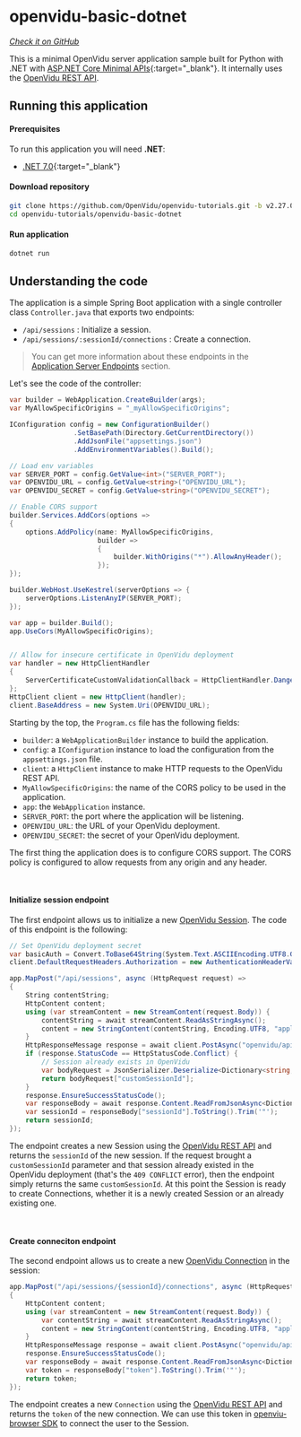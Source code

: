 # openvidu-basic-dotnet

<a href="https://github.com/OpenVidu/openvidu-tutorials/tree/master/openvidu-basic-dotnet" target="_blank"><i class="icon ion-social-github"> Check it on GitHub</i></a>

This is a minimal OpenVidu server application sample built for Python with .NET with [ASP.NET Core Minimal APIs](https://docs.microsoft.com/aspnet/core/tutorials/min-web-api?view=aspnetcore-6.0&tabs=visual-studio){:target="_blank"}.
It internally uses the [OpenVidu REST API](reference-docs/REST-API/).

## Running this application

#### Prerequisites
To run this application you will need **.NET**:

- [.NET 7.0](https://dotnet.microsoft.com/en-us/download){:target="_blank"}

#### Download repository

```bash
git clone https://github.com/OpenVidu/openvidu-tutorials.git -b v2.27.0
cd openvidu-tutorials/openvidu-basic-dotnet
```

#### Run application

```bash
dotnet run
```

## Understanding the code

The application is a simple Spring Boot application with a single controller class `Controller.java` that exports two endpoints:

- `/api/sessions` : Initialize a session.
- `/api/sessions/:sessionId/connections` : Create a connection.

> You can get more information about these endpoints in the [Application Server Endpoints](application-server/#rest-endpoints) section.


Let's see the code of the controller:

```cs
var builder = WebApplication.CreateBuilder(args);
var MyAllowSpecificOrigins = "_myAllowSpecificOrigins";

IConfiguration config = new ConfigurationBuilder()
                .SetBasePath(Directory.GetCurrentDirectory())
                .AddJsonFile("appsettings.json")
                .AddEnvironmentVariables().Build();

// Load env variables
var SERVER_PORT = config.GetValue<int>("SERVER_PORT");
var OPENVIDU_URL = config.GetValue<string>("OPENVIDU_URL");
var OPENVIDU_SECRET = config.GetValue<string>("OPENVIDU_SECRET");

// Enable CORS support
builder.Services.AddCors(options =>
{
    options.AddPolicy(name: MyAllowSpecificOrigins,
                      builder =>
                      {
                          builder.WithOrigins("*").AllowAnyHeader();
                      });
});

builder.WebHost.UseKestrel(serverOptions => {
    serverOptions.ListenAnyIP(SERVER_PORT);
});

var app = builder.Build();
app.UseCors(MyAllowSpecificOrigins);


// Allow for insecure certificate in OpenVidu deployment
var handler = new HttpClientHandler
{
    ServerCertificateCustomValidationCallback = HttpClientHandler.DangerousAcceptAnyServerCertificateValidator
};
HttpClient client = new HttpClient(handler);
client.BaseAddress = new System.Uri(OPENVIDU_URL);
```

Starting by the top, the `Program.cs` file has the following fields:

- `builder`: a `WebApplicationBuilder` instance to build the application.
- `config`: a `IConfiguration` instance to load the configuration from the `appsettings.json` file.
- `client`: a `HttpClient` instance to make HTTP requests to the OpenVidu REST API.
- `MyAllowSpecificOrigins`: the name of the CORS policy to be used in the application.
- `app`: the `WebApplication` instance.
- `SERVER_PORT`: the port where the application will be listening.
- `OPENVIDU_URL`: the URL of your OpenVidu deployment.
- `OPENVIDU_SECRET`: the secret of your OpenVidu deployment.

The first thing the application does is to configure CORS support. The CORS policy is configured to allow requests from any origin and any header.

<br>

#### Initialize session endpoint

The first endpoint allows us to initialize a new [OpenVidu Session](/developing-your-video-app/#session). The code of this endpoint is the following:

```cs
// Set OpenVidu deployment secret
var basicAuth = Convert.ToBase64String(System.Text.ASCIIEncoding.UTF8.GetBytes($"OPENVIDUAPP:{OPENVIDU_SECRET}"));
client.DefaultRequestHeaders.Authorization = new AuthenticationHeaderValue("Basic", basicAuth);

app.MapPost("/api/sessions", async (HttpRequest request) =>
{
    String contentString;
    HttpContent content;
    using (var streamContent = new StreamContent(request.Body)) {
        contentString = await streamContent.ReadAsStringAsync();
        content = new StringContent(contentString, Encoding.UTF8, "application/json");
    }
    HttpResponseMessage response = await client.PostAsync("openvidu/api/sessions", content);
    if (response.StatusCode == HttpStatusCode.Conflict) {
        // Session already exists in OpenVidu
        var bodyRequest = JsonSerializer.Deserialize<Dictionary<string, object>>(contentString);
        return bodyRequest["customSessionId"];
    }
    response.EnsureSuccessStatusCode();
    var responseBody = await response.Content.ReadFromJsonAsync<Dictionary<string, object>>();
    var sessionId = responseBody["sessionId"].ToString().Trim('"');
    return sessionId;
});
```

The endpoint creates a new Session using the [OpenVidu REST API](reference-docs/REST-API/) and returns the `sessionId` of the new session. If the request brought a `customSessionId` parameter and that session already existed in the OpenVidu deployment (that's the `409 CONFLICT` error), then the endpoint simply returns the same `customSessionId`. At this point the Session is ready to create Connections, whether it is a newly created Session or an already existing one.

<br>

#### Create conneciton endpoint

The second endpoint allows us to create a new [OpenVidu Connection](/developing-your-video-app/#connection) in the session:

```cs
app.MapPost("/api/sessions/{sessionId}/connections", async (HttpRequest request, [FromRoute] string sessionId) =>
{
    HttpContent content;
    using (var streamContent = new StreamContent(request.Body)) {
        var contentString = await streamContent.ReadAsStringAsync();
        content = new StringContent(contentString, Encoding.UTF8, "application/json");
    }
    HttpResponseMessage response = await client.PostAsync("openvidu/api/sessions/" + sessionId.Trim('"') + "/connection", content);
    response.EnsureSuccessStatusCode();
    var responseBody = await response.Content.ReadFromJsonAsync<Dictionary<string, object>>();
    var token = responseBody["token"].ToString().Trim('"');
    return token;
});
```

The endpoint creates a new `Connection` using the [OpenVidu REST API](reference-docs/REST-API/) and returns the `token` of the new connection. We can use this token in [openviu-browser SDK](reference-docs/openvidu-browser/) to connect the user to the Session.
